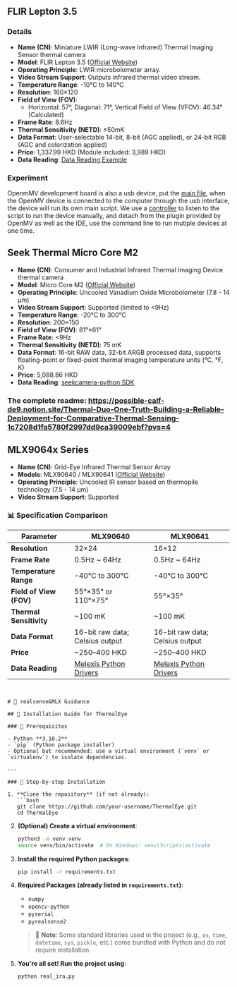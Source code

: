 ## FLIR Lepton 3.5

### Details

- **Name (CN)**: Miniature LWIR (Long-wave Infrared) Thermal Imaging Sensor thermal camera
- **Model**: FLIR Lepton 3.5 ([Official Website](https://www.flir.asia/products/lepton/?model=500-0771-01&vertical=microcam&segment=oem))
- **Operating Principle**: LWIR microbolometer array.
- **Video Stream Support**: Outputs infrared thermal video stream.
- **Temperature Range**: -10°C to 140°C
- **Resolution**: 160×120
- **Field of View (FOV)**:
  - Horizontal: 57°, Diagonal: 71°, Vertical Field of View (VFOV): 46.34° (Calculated)
- **Frame Rate**: 8.6Hz
- **Thermal Sensitivity (NETD)**: ≤50mK
- **Data Format**: User-selectable 14-bit, 8-bit (AGC applied), or 24-bit RGB (AGC and colorization applied)
- **Price**: 1,337.99 HKD (Module included: 3,989 HKD)
- **Data Reading**: [Data Reading Example](https://book.openmv.cc/example/27-Lepton/lepton-get-object-temp.html)

### Experiment

OpenmMV development board is also a usb device, put the [main file](https://github.com/FlorrieCC/EyeBlink/blob/main/FLIR_LEPTON/main.py), when the OpenMV device is connected to the computer through the usb interface, the device will run its own main script. We use a [controller](https://github.com/FlorrieCC/EyeBlink/blob/main/FLIR_LEPTON/controller.py) to listen to the script to run the device manually, and detach from the plugin provided by OpenMV as well as the IDE, use the command line to run mutiple devices at one time.


## Seek Thermal Micro Core M2

- **Name (CN)**: Consumer and Industrial Infrared Thermal Imaging Device thermal camera
- **Model**: Micro Core M2 ([Official Website](https://www.thermal.com/uploads/1/0/1/3/101388544/micro_core_specification_sheet.pdf))
- **Operating Principle**: Uncooled Vanadium Oxide Microbolometer (7.8 - 14 µm)
- **Video Stream Support**: Supported (limited to <9Hz)
- **Temperature Range**: -20°C to 300°C
- **Resolution**: 200×150
- **Field of View (FOV)**: 81°×61°
- **Frame Rate**: <9Hz
- **Thermal Sensitivity (NETD)**: 75 mK
- **Data Format**: 16-bit RAW data, 32-bit ARGB processed data, supports floating-point or fixed-point thermal imaging temperature units (°C, °F, K)
- **Price**: 5,088.86 HKD
- **Data Reading**: [seekcamera-python SDK](https://github.com/seekcamera/seekcamera-python)


### The complete readme: https://possible-calf-de9.notion.site/Thermal-Duo-One-Truth-Building-a-Reliable-Deployment-for-Comparative-Thermal-Sensing-1c7208d1fa5780f2997dd9ca39009ebf?pvs=4



## MLX9064x Series

- **Name (CN)**: Grid-Eye Infrared Thermal Sensor Array
- **Models**: MLX90640 / MLX90641 ([Official Website](https://www.melexis.com/en/))
- **Operating Principle**: Uncooled IR sensor based on thermopile technology (7.5 - 14 µm)
- **Video Stream Support**: Supported

### 📊 Specification Comparison

| Parameter                 | MLX90640                         | MLX90641                         |
|---------------------------|----------------------------------|----------------------------------|
| **Resolution**            | 32×24                            | 16×12                            |
| **Frame Rate**            | 0.5Hz ~ 64Hz                     | 0.5Hz ~ 64Hz                     |
| **Temperature Range**     | -40°C to 300°C                   | -40°C to 300°C                   |
| **Field of View (FOV)**   | 55°×35° or 110°×75°              | 55°×35°                          |
| **Thermal Sensitivity**   | ~100 mK                          | ~100 mK                          |
| **Data Format**           | 16-bit raw data; Celsius output  | 16-bit raw data; Celsius output  |
| **Price**                 | ~250–400 HKD                     | ~250–400 HKD                     |
| **Data Reading**          | [Melexis Python Drivers](https://github.com/melexis) | [Melexis Python Drivers](https://github.com/melexis) |
```


# 📘 realsense&MLX Guidance

## 🔧 Installation Guide for ThermalEye

### 📌 Prerequisites

- Python **3.10.2**
- `pip` (Python package installer)
- Optional but recommended: use a virtual environment (`venv` or `virtualenv`) to isolate dependencies.

---

### 📁 Step-by-step Installation

1. **Clone the repository** (if not already):
   ```bash
   git clone https://github.com/your-username/ThermalEye.git
   cd ThermalEye
   ```

2. **(Optional) Create a virtual environment**:
   ```bash
   python3 -m venv venv
   source venv/bin/activate  # On Windows: venv\Scripts\activate
   ```

3. **Install the required Python packages**:
   ```bash
   pip install -r requirements.txt
   ```

4. **Required Packages (already listed in `requirements.txt`)**:

   - `numpy`
   - `opencv-python`
   - `pyserial`
   - `pyrealsense2`

   > 📝 **Note**: Some standard libraries used in the project (e.g., `os`, `time`, `datetime`, `sys`, `pickle`, etc.) come bundled with Python and do not require installation.

5. **You're all set! Run the project using**:
   ```bash
   python real_ira.py
   ```
```
